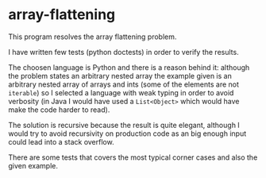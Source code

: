 # array-flattening
This program resolves the array flattening problem.

I have written few tests (python doctests) in order to verify the results.

The choosen language is Python and there is a reason behind it: although the problem states an arbitrary nested array
the example given is an arbitrary nested array of arrays and ints (some of the elements are not `iterable`) so I 
selected a language with weak typing in order to avoid verbosity (in Java I would have used a `List<Object>` which
would have make the code harder to read).

The solution is recursive because the result is quite elegant, although I would try to avoid recursivity on production
code as an big enough input could lead into a stack overflow.

There are some tests that covers the most typical corner cases and also the given example.

